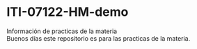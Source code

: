 # ITI-07122-HM-demo
Información de practicas de la materia<br>
Buenos d&iacute;as este repositorio es para las practicas de la materia.